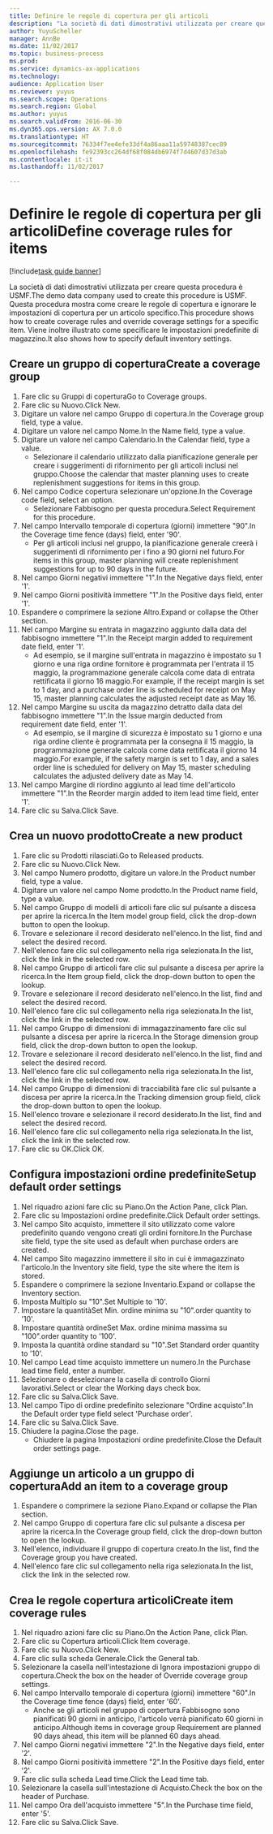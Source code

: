 ```yaml
--- 
title: Definire le regole di copertura per gli articoli
description: "La società di dati dimostrativi utilizzata per creare questa procedura è USMF."
author: YuyuScheller
manager: AnnBe
ms.date: 11/02/2017
ms.topic: business-process
ms.prod: 
ms.service: dynamics-ax-applications
ms.technology: 
audience: Application User
ms.reviewer: yuyus
ms.search.scope: Operations
ms.search.region: Global
ms.author: yuyus
ms.search.validFrom: 2016-06-30
ms.dyn365.ops.version: AX 7.0.0
ms.translationtype: HT
ms.sourcegitcommit: 76334f7ee4efe33df4a86aaa11a59748387cec89
ms.openlocfilehash: fe92393cc264df68f084db6974f7d4607d37d3ab
ms.contentlocale: it-it
ms.lasthandoff: 11/02/2017

---
```

# <a name="define-coverage-rules-for-items"></a><span data-ttu-id="8f106-103">Definire le regole di copertura per gli articoli</span><span class="sxs-lookup"><span data-stu-id="8f106-103">Define coverage rules for items</span></span>

[!include[task guide banner](../../includes/task-guide-banner.md)]

<span data-ttu-id="8f106-104">La società di dati dimostrativi utilizzata per creare questa procedura è USMF.</span><span class="sxs-lookup"><span data-stu-id="8f106-104">The demo data company used to create this procedure is USMF.</span></span> <span data-ttu-id="8f106-105">Questa procedura mostra come creare le regole di copertura e ignorare le impostazioni di copertura per un articolo specifico.</span><span class="sxs-lookup"><span data-stu-id="8f106-105">This procedure shows how to create coverage rules and override coverage settings for a specific item.</span></span> <span data-ttu-id="8f106-106">Viene inoltre illustrato come specificare le impostazioni predefinite di magazzino.</span><span class="sxs-lookup"><span data-stu-id="8f106-106">It also shows how to specify default inventory settings.</span></span>


## <a name="create-a-coverage-group"></a><span data-ttu-id="8f106-107">Creare un gruppo di copertura</span><span class="sxs-lookup"><span data-stu-id="8f106-107">Create a coverage group</span></span>
1. <span data-ttu-id="8f106-108">Fare clic su Gruppi di copertura</span><span class="sxs-lookup"><span data-stu-id="8f106-108">Go to Coverage groups.</span></span>
2. <span data-ttu-id="8f106-109">Fare clic su Nuovo.</span><span class="sxs-lookup"><span data-stu-id="8f106-109">Click New.</span></span>
3. <span data-ttu-id="8f106-110">Digitare un valore nel campo Gruppo di copertura.</span><span class="sxs-lookup"><span data-stu-id="8f106-110">In the Coverage group field, type a value.</span></span>
4. <span data-ttu-id="8f106-111">Digitare un valore nel campo Nome.</span><span class="sxs-lookup"><span data-stu-id="8f106-111">In the Name field, type a value.</span></span>
5. <span data-ttu-id="8f106-112">Digitare un valore nel campo Calendario.</span><span class="sxs-lookup"><span data-stu-id="8f106-112">In the Calendar field, type a value.</span></span>
    * <span data-ttu-id="8f106-113">Selezionare il calendario utilizzato dalla pianificazione generale per creare i suggerimenti di rifornimento per gli articoli inclusi nel gruppo.</span><span class="sxs-lookup"><span data-stu-id="8f106-113">Choose the calendar that master planning uses to create replenishment suggestions for items in this group.</span></span>  
6. <span data-ttu-id="8f106-114">Nel campo Codice copertura selezionare un'opzione.</span><span class="sxs-lookup"><span data-stu-id="8f106-114">In the Coverage code field, select an option.</span></span>
    * <span data-ttu-id="8f106-115">Selezionare Fabbisogno per questa procedura.</span><span class="sxs-lookup"><span data-stu-id="8f106-115">Select Requirement for this procedure.</span></span>  
7. <span data-ttu-id="8f106-116">Nel campo Intervallo temporale di copertura (giorni) immettere "90".</span><span class="sxs-lookup"><span data-stu-id="8f106-116">In the Coverage time fence (days) field, enter '90'.</span></span>
    * <span data-ttu-id="8f106-117">Per gli articoli inclusi nel gruppo, la pianificazione generale creerà i suggerimenti di rifornimento per i fino a 90 giorni nel futuro.</span><span class="sxs-lookup"><span data-stu-id="8f106-117">For items in this group, master planning will create replenishment suggestions for up to 90 days in the future.</span></span>  
8. <span data-ttu-id="8f106-118">Nel campo Giorni negativi immettere "1".</span><span class="sxs-lookup"><span data-stu-id="8f106-118">In the Negative days field, enter '1'.</span></span>
9. <span data-ttu-id="8f106-119">Nel campo Giorni positività immettere "1".</span><span class="sxs-lookup"><span data-stu-id="8f106-119">In the Positive days field, enter '1'.</span></span>
10. <span data-ttu-id="8f106-120">Espandere o comprimere la sezione Altro.</span><span class="sxs-lookup"><span data-stu-id="8f106-120">Expand or collapse the Other section.</span></span>
11. <span data-ttu-id="8f106-121">Nel campo Margine su entrata in magazzino aggiunto dalla data del fabbisogno immettere "1".</span><span class="sxs-lookup"><span data-stu-id="8f106-121">In the Receipt margin added to requirement date field, enter '1'.</span></span>
    * <span data-ttu-id="8f106-122">Ad esempio, se il margine sull'entrata in magazzino è impostato su 1 giorno e una riga ordine fornitore è programmata per l'entrata il 15 maggio, la programmazione generale calcola come data di entrata rettificata il giorno 16 maggio.</span><span class="sxs-lookup"><span data-stu-id="8f106-122">For example, if the receipt margin is set to 1 day, and a purchase order line is scheduled for receipt on May 15, master planning calculates the adjusted receipt date as May 16.</span></span>  
12. <span data-ttu-id="8f106-123">Nel campo Margine su uscita da magazzino detratto dalla data del fabbisogno immettere "1".</span><span class="sxs-lookup"><span data-stu-id="8f106-123">In the Issue margin deducted from requirement date field, enter '1'.</span></span>
    * <span data-ttu-id="8f106-124">Ad esempio, se il margine di sicurezza è impostato su 1 giorno e una riga ordine cliente è programmata per la consegna il 15 maggio, la programmazione generale calcola come data rettificata il giorno 14 maggio.</span><span class="sxs-lookup"><span data-stu-id="8f106-124">For example, if the safety margin is set to 1 day, and a sales order line is scheduled for delivery on May 15, master scheduling calculates the adjusted delivery date as May 14.</span></span>  
13. <span data-ttu-id="8f106-125">Nel campo Margine di riordino aggiunto al lead time dell'articolo immettere "1".</span><span class="sxs-lookup"><span data-stu-id="8f106-125">In the Reorder margin added to item lead time field, enter '1'.</span></span>
14. <span data-ttu-id="8f106-126">Fare clic su Salva.</span><span class="sxs-lookup"><span data-stu-id="8f106-126">Click Save.</span></span>

## <a name="create-a-new-product"></a><span data-ttu-id="8f106-127">Crea un nuovo prodotto</span><span class="sxs-lookup"><span data-stu-id="8f106-127">Create a new product</span></span>
1. <span data-ttu-id="8f106-128">Fare clic su Prodotti rilasciati.</span><span class="sxs-lookup"><span data-stu-id="8f106-128">Go to Released products.</span></span>
2. <span data-ttu-id="8f106-129">Fare clic su Nuovo.</span><span class="sxs-lookup"><span data-stu-id="8f106-129">Click New.</span></span>
3. <span data-ttu-id="8f106-130">Nel campo Numero prodotto, digitare un valore.</span><span class="sxs-lookup"><span data-stu-id="8f106-130">In the Product number field, type a value.</span></span>
4. <span data-ttu-id="8f106-131">Digitare un valore nel campo Nome prodotto.</span><span class="sxs-lookup"><span data-stu-id="8f106-131">In the Product name field, type a value.</span></span>
5. <span data-ttu-id="8f106-132">Nel campo Gruppo di modelli di articoli fare clic sul pulsante a discesa per aprire la ricerca.</span><span class="sxs-lookup"><span data-stu-id="8f106-132">In the Item model group field, click the drop-down button to open the lookup.</span></span>
6. <span data-ttu-id="8f106-133">Trovare e selezionare il record desiderato nell'elenco.</span><span class="sxs-lookup"><span data-stu-id="8f106-133">In the list, find and select the desired record.</span></span>
7. <span data-ttu-id="8f106-134">Nell'elenco fare clic sul collegamento nella riga selezionata.</span><span class="sxs-lookup"><span data-stu-id="8f106-134">In the list, click the link in the selected row.</span></span>
8. <span data-ttu-id="8f106-135">Nel campo Gruppo di articoli fare clic sul pulsante a discesa per aprire la ricerca.</span><span class="sxs-lookup"><span data-stu-id="8f106-135">In the Item group field, click the drop-down button to open the lookup.</span></span>
9. <span data-ttu-id="8f106-136">Trovare e selezionare il record desiderato nell'elenco.</span><span class="sxs-lookup"><span data-stu-id="8f106-136">In the list, find and select the desired record.</span></span>
10. <span data-ttu-id="8f106-137">Nell'elenco fare clic sul collegamento nella riga selezionata.</span><span class="sxs-lookup"><span data-stu-id="8f106-137">In the list, click the link in the selected row.</span></span>
11. <span data-ttu-id="8f106-138">Nel campo Gruppo di dimensioni di immagazzinamento fare clic sul pulsante a discesa per aprire la ricerca.</span><span class="sxs-lookup"><span data-stu-id="8f106-138">In the Storage dimension group field, click the drop-down button to open the lookup.</span></span>
12. <span data-ttu-id="8f106-139">Trovare e selezionare il record desiderato nell'elenco.</span><span class="sxs-lookup"><span data-stu-id="8f106-139">In the list, find and select the desired record.</span></span>
13. <span data-ttu-id="8f106-140">Nell'elenco fare clic sul collegamento nella riga selezionata.</span><span class="sxs-lookup"><span data-stu-id="8f106-140">In the list, click the link in the selected row.</span></span>
14. <span data-ttu-id="8f106-141">Nel campo Gruppo di dimensioni di tracciabilità fare clic sul pulsante a discesa per aprire la ricerca.</span><span class="sxs-lookup"><span data-stu-id="8f106-141">In the Tracking dimension group field, click the drop-down button to open the lookup.</span></span>
15. <span data-ttu-id="8f106-142">Nell'elenco trovare e selezionare il record desiderato.</span><span class="sxs-lookup"><span data-stu-id="8f106-142">In the list, find and select the desired record.</span></span>
16. <span data-ttu-id="8f106-143">Nell'elenco fare clic sul collegamento nella riga selezionata.</span><span class="sxs-lookup"><span data-stu-id="8f106-143">In the list, click the link in the selected row.</span></span>
17. <span data-ttu-id="8f106-144">Fare clic su OK.</span><span class="sxs-lookup"><span data-stu-id="8f106-144">Click OK.</span></span>

## <a name="setup-default-order-settings"></a><span data-ttu-id="8f106-145">Configura impostazioni ordine predefinite</span><span class="sxs-lookup"><span data-stu-id="8f106-145">Setup default order settings</span></span>
1. <span data-ttu-id="8f106-146">Nel riquadro azioni fare clic su Piano.</span><span class="sxs-lookup"><span data-stu-id="8f106-146">On the Action Pane, click Plan.</span></span>
2. <span data-ttu-id="8f106-147">Fare clic su Impostazioni ordine predefinite.</span><span class="sxs-lookup"><span data-stu-id="8f106-147">Click Default order settings.</span></span>
3. <span data-ttu-id="8f106-148">Nel campo Sito acquisto, immettere il sito utilizzato come valore predefinito quando vengono creati gli ordini fornitore.</span><span class="sxs-lookup"><span data-stu-id="8f106-148">In the Purchase site field, type the site used as default when purchase orders are created.</span></span>
4. <span data-ttu-id="8f106-149">Nel campo Sito magazzino immettere il sito in cui è immagazzinato l'articolo.</span><span class="sxs-lookup"><span data-stu-id="8f106-149">In the Inventory site field, type the site where the item is stored.</span></span>
5. <span data-ttu-id="8f106-150">Espandere o comprimere la sezione Inventario.</span><span class="sxs-lookup"><span data-stu-id="8f106-150">Expand or collapse the Inventory section.</span></span>
6. <span data-ttu-id="8f106-151">Imposta Multiplo su "10".</span><span class="sxs-lookup"><span data-stu-id="8f106-151">Set Multiple to '10'.</span></span>
7. <span data-ttu-id="8f106-152">Impostare la quantità</span><span class="sxs-lookup"><span data-stu-id="8f106-152">Set Min.</span></span> <span data-ttu-id="8f106-153">ordine minima su "10".</span><span class="sxs-lookup"><span data-stu-id="8f106-153">order quantity to '10'.</span></span>
8. <span data-ttu-id="8f106-154">Impostare quantità ordine</span><span class="sxs-lookup"><span data-stu-id="8f106-154">Set Max.</span></span> <span data-ttu-id="8f106-155">ordine minima massima su "100".</span><span class="sxs-lookup"><span data-stu-id="8f106-155">order quantity to '100'.</span></span>
9. <span data-ttu-id="8f106-156">Imposta la quantità ordine standard su "10".</span><span class="sxs-lookup"><span data-stu-id="8f106-156">Set Standard order quantity to '10'.</span></span>
10. <span data-ttu-id="8f106-157">Nel campo Lead time acquisto immettere un numero.</span><span class="sxs-lookup"><span data-stu-id="8f106-157">In the Purchase lead time field, enter a number.</span></span>
11. <span data-ttu-id="8f106-158">Selezionare o deselezionare la casella di controllo Giorni lavorativi.</span><span class="sxs-lookup"><span data-stu-id="8f106-158">Select or clear the Working days check box.</span></span>
12. <span data-ttu-id="8f106-159">Fare clic su Salva.</span><span class="sxs-lookup"><span data-stu-id="8f106-159">Click Save.</span></span>
13. <span data-ttu-id="8f106-160">Nel campo Tipo di ordine predefinito selezionare "Ordine acquisto".</span><span class="sxs-lookup"><span data-stu-id="8f106-160">In the Default order type field select 'Purchase order'.</span></span>
14. <span data-ttu-id="8f106-161">Fare clic su Salva.</span><span class="sxs-lookup"><span data-stu-id="8f106-161">Click Save.</span></span>
15. <span data-ttu-id="8f106-162">Chiudere la pagina.</span><span class="sxs-lookup"><span data-stu-id="8f106-162">Close the page.</span></span>
    * <span data-ttu-id="8f106-163">Chiudere la pagina Impostazioni ordine predefinite.</span><span class="sxs-lookup"><span data-stu-id="8f106-163">Close the Default order settings page.</span></span>  

## <a name="add-an-item-to-a-coverage-group"></a><span data-ttu-id="8f106-164">Aggiunge un articolo a un gruppo di copertura</span><span class="sxs-lookup"><span data-stu-id="8f106-164">Add an item to a coverage group</span></span>
1. <span data-ttu-id="8f106-165">Espandere o comprimere la sezione Piano.</span><span class="sxs-lookup"><span data-stu-id="8f106-165">Expand or collapse the Plan section.</span></span>
2. <span data-ttu-id="8f106-166">Nel campo Gruppo di copertura fare clic sul pulsante a discesa per aprire la ricerca.</span><span class="sxs-lookup"><span data-stu-id="8f106-166">In the Coverage group field, click the drop-down button to open the lookup.</span></span>
3. <span data-ttu-id="8f106-167">Nell'elenco, individuare il gruppo di copertura creato.</span><span class="sxs-lookup"><span data-stu-id="8f106-167">In the list, find the Coverage group you have created.</span></span>
4. <span data-ttu-id="8f106-168">Nell'elenco fare clic sul collegamento nella riga selezionata.</span><span class="sxs-lookup"><span data-stu-id="8f106-168">In the list, click the link in the selected row.</span></span>

## <a name="create-item-coverage-rules"></a><span data-ttu-id="8f106-169">Crea le regole copertura articoli</span><span class="sxs-lookup"><span data-stu-id="8f106-169">Create item coverage rules</span></span>
1. <span data-ttu-id="8f106-170">Nel riquadro azioni fare clic su Piano.</span><span class="sxs-lookup"><span data-stu-id="8f106-170">On the Action Pane, click Plan.</span></span>
2. <span data-ttu-id="8f106-171">Fare clic su Copertura articoli.</span><span class="sxs-lookup"><span data-stu-id="8f106-171">Click Item coverage.</span></span>
3. <span data-ttu-id="8f106-172">Fare clic su Nuovo.</span><span class="sxs-lookup"><span data-stu-id="8f106-172">Click New.</span></span>
4. <span data-ttu-id="8f106-173">Fare clic sulla scheda Generale.</span><span class="sxs-lookup"><span data-stu-id="8f106-173">Click the General tab.</span></span>
5. <span data-ttu-id="8f106-174">Selezionare la casella nell'intestazione di Ignora impostazioni gruppo di copertura.</span><span class="sxs-lookup"><span data-stu-id="8f106-174">Check the box on the header of Override coverage group settings.</span></span>
6. <span data-ttu-id="8f106-175">Nel campo Intervallo temporale di copertura (giorni) immettere "60".</span><span class="sxs-lookup"><span data-stu-id="8f106-175">In the Coverage time fence (days) field, enter '60'.</span></span>
    * <span data-ttu-id="8f106-176">Anche se gli articoli nel gruppo di copertura Fabbisogno sono pianificati 90 giorni in anticipo, l'articolo verrà pianificato 60 giorni in anticipo.</span><span class="sxs-lookup"><span data-stu-id="8f106-176">Although items in coverage group Requirement are planned 90 days ahead, this item will be planned 60 days ahead.</span></span>  
7. <span data-ttu-id="8f106-177">Nel campo Giorni negativi immettere "2".</span><span class="sxs-lookup"><span data-stu-id="8f106-177">In the Negative days field, enter '2'.</span></span>
8. <span data-ttu-id="8f106-178">Nel campo Giorni positività immettere "2".</span><span class="sxs-lookup"><span data-stu-id="8f106-178">In the Positive days field, enter '2'.</span></span>
9. <span data-ttu-id="8f106-179">Fare clic sulla scheda Lead time.</span><span class="sxs-lookup"><span data-stu-id="8f106-179">Click the Lead time tab.</span></span>
10. <span data-ttu-id="8f106-180">Selezionare la casella sull'intestazione di Acquisto.</span><span class="sxs-lookup"><span data-stu-id="8f106-180">Check the box on the header of Purchase.</span></span>
11. <span data-ttu-id="8f106-181">Nel campo Ora dell'acquisto immettere "5".</span><span class="sxs-lookup"><span data-stu-id="8f106-181">In the Purchase time field, enter '5'.</span></span>
12. <span data-ttu-id="8f106-182">Fare clic su Salva.</span><span class="sxs-lookup"><span data-stu-id="8f106-182">Click Save.</span></span>


